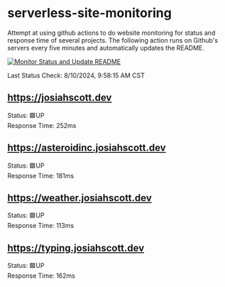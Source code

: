 # serverless-site-monitoring
Attempt at using github actions to do website monitoring for status and response time of several projects. The following action runs on Github's servers every five minutes and automatically updates the README.  

[![Monitor Status and Update README](https://github.com/JosiahSco/serverless-site-monitoring/actions/workflows/monitor.yaml/badge.svg)](https://github.com/JosiahSco/serverless-site-monitoring/actions/workflows/monitor.yaml)

Last Status Check: 8/10/2024, 9:58:15 AM CST

## https://josiahscott.dev
Status: 🟩UP  
Response Time: 252ms

## https://asteroidinc.josiahscott.dev
Status: 🟩UP  
Response Time: 181ms

## https://weather.josiahscott.dev
Status: 🟩UP  
Response Time: 113ms

## https://typing.josiahscott.dev
Status: 🟩UP  
Response Time: 162ms

